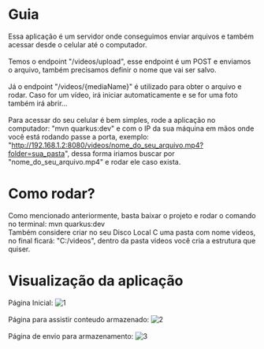 # Guia
Essa aplicação é um servidor onde conseguimos enviar arquivos e também acessar desde o celular até o computador. <br><br>
Temos o endpoint "/videos/upload", esse endpoint é um POST e enviamos o arquivo, também precisamos definir o nome que vai ser salvo. <br><br>
Já o endpoint "/videos/{mediaName}" é utilizado para obter o arquivo e rodar. Caso for um vídeo, irá iniciar automaticamente e se for uma foto também irá abrir... <br><br>
Para acessar do seu celular é bem simples, rode a aplicação no computador: "mvn quarkus:dev" e com o IP da sua máquina em mãos onde você está rodando passe a porta, exemplo: "http://192.168.1.2:8080/videos/nome_do_seu_arquivo.mp4?folder=sua_pasta", dessa forma iriamos buscar por "nome_do_seu_arquivo.mp4" e rodar ele caso exista.

# Como rodar?
Como mencionado anteriormente, basta baixar o projeto e rodar o comando no terminal: mvn quarkus:dev <br>
Também considere criar no seu Disco Local C uma pasta com nome videos, no final ficará: "C:/videos", dentro da pasta videos você cria a estrutura que quiser.

# Visualização da aplicação
Página Inicial:
![1](https://i.imgur.com/zKE4NJP.png)
<br><br>
Página para assistir conteudo armazenado:
![2](https://i.imgur.com/iE9l4fc.png)
<br><br>
Página de envio para armazenamento:
![3](https://i.imgur.com/Y90sHoY.png)
